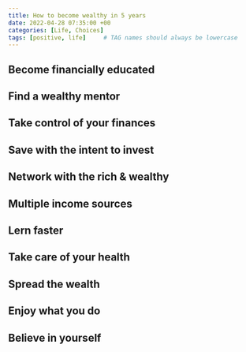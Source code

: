 ```yaml
---
title: How to become wealthy in 5 years
date: 2022-04-28 07:35:00 +00
categories: [Life, Choices]
tags: [positive, life]     # TAG names should always be lowercase
---
```


## Become financially educated

## Find a wealthy mentor

## Take control of your finances

## Save with the intent to invest

## Network with the rich & wealthy

## Multiple income sources

## Lern faster

## Take care of your health

## Spread the wealth

## Enjoy what you do

## Believe in yourself

